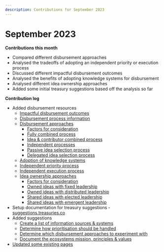 ```yaml
---
description: Contributions for September 2023
---
```


# September 2023

**Contributions this month**

* Compared different disbursement approaches
* Analysed the tradeoffs of adopting an independent priority or execution process
* Discussed different impactful disbursement outcomes
* Analysed the benefits of adopting knowledge systems for disbursement
* Analysed different idea ownership approaches
* Added some initial treasury suggestions based off the analysis so far



**Contribution log**

* Added disbursement resources
  * [Impactful disbursement outcomes](https://disbursement.treasuries.co/disbursement-process/impactful-disbursement-outcomes)
  * [Disbursement process information](https://disbursement.treasuries.co/disbursement-process/disbursement-operating-process/disbursement-process-information)
  * [Disbursement approaches](https://disbursement.treasuries.co/disbursement-process/disbursement-approaches)
    * [Factors for consideration](https://disbursement.treasuries.co/disbursement-process/disbursement-approaches/factors-for-consideration)
    * [Fully combined process](https://disbursement.treasuries.co/disbursement-process/disbursement-approaches/fully-combined-process)
    * [Idea & contributor combined process](https://disbursement.treasuries.co/disbursement-process/disbursement-approaches/idea-and-contributor-combined-process)
    * [Independent processes](https://disbursement.treasuries.co/disbursement-process/disbursement-approaches/independent-processes)
    * [Passive idea selection process](https://disbursement.treasuries.co/disbursement-process/disbursement-approaches/passive-idea-selection-process)
    * [Delegated idea selection process](https://disbursement.treasuries.co/disbursement-process/disbursement-approaches/delegated-idea-selection-process)
  * [Adoption of knowledge systems](https://disbursement.treasuries.co/knowledge/adoption-of-knowledge-systems)
  * [Independent priority process](https://disbursement.treasuries.co/priorities/independent-priority-process)
  * [Independent execution process](https://disbursement.treasuries.co/execution/independent-execution-process)
  * [Idea ownership approaches](https://disbursement.treasuries.co/ideas/idea-ownership-approaches)
    * [Factors for consideration](https://disbursement.treasuries.co/ideas/idea-ownership-approaches/factors-for-consideration)
    * [Owned ideas with fixed leadership](https://disbursement.treasuries.co/ideas/idea-ownership-approaches/owned-ideas-with-fixed-leadership)
    * [Owned ideas with distributed leadership](https://disbursement.treasuries.co/ideas/idea-ownership-approaches/owned-ideas-with-distributed-decisions)
    * [Shared ideas with elected leadership](https://disbursement.treasuries.co/ideas/idea-ownership-approaches/shared-ideas-with-elected-leadership)
    * [Shared ideas with emergent leadership](https://disbursement.treasuries.co/ideas/idea-ownership-approaches/shared-ideas-with-emergent-leadership)
* Setup documentation for treasury suggestions - [suggestions.treasuries.co](https://suggestions.treasuries.co/)
* Added suggestions
  * [Create a list of information sources & systems](https://suggestions.treasuries.co/disbursement/create-a-list-of-information-resources-and-systems)
  * [Determine how prioritisation should be handled](https://suggestions.treasuries.co/disbursement/determine-how-prioritisation-should-be-handled)
  * [Determine which disbursement approaches to experiment with](https://suggestions.treasuries.co/disbursement/determine-which-disbursement-approaches-to-experiment-with)
  * [Document the ecosystems mission, principles & values](https://suggestions.treasuries.co/disbursement/document-the-ecosystems-mission-principles-and-values)
* [Updated some existing pages](https://github.com/orgs/web3association/repositories)
